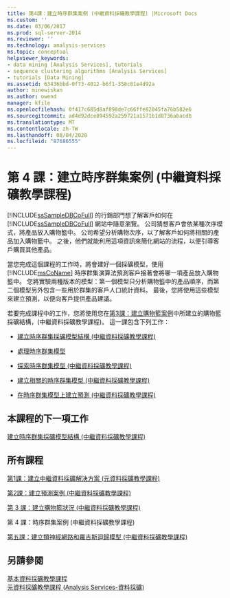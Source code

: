 ```yaml
---
title: 第4課：建立時序群集案例 (中繼資料採礦教學課程) |Microsoft Docs
ms.custom: ''
ms.date: 03/06/2017
ms.prod: sql-server-2014
ms.reviewer: ''
ms.technology: analysis-services
ms.topic: conceptual
helpviewer_keywords:
- data mining [Analysis Services], tutorials
- sequence clustering algorithms [Analysis Services]
- tutorials [Data Mining]
ms.assetid: 63436bbd-0f73-4012-b6f1-358c81e4d92a
author: minewiskan
ms.author: owend
manager: kfile
ms.openlocfilehash: 0f417c685d8af898de7c66ffe82045fa76b582e6
ms.sourcegitcommit: ad4d92dce894592a259721a1571b1d8736abacdb
ms.translationtype: MT
ms.contentlocale: zh-TW
ms.lasthandoff: 08/04/2020
ms.locfileid: "87686555"
---
```

# <a name="lesson-4-building-a-sequence-clustering-scenario-intermediate-data-mining-tutorial"></a>第 4 課：建立時序群集案例 (中繼資料採礦教學課程)
  [!INCLUDE[ssSampleDBCoFull](../includes/sssampledbcofull-md.md)] 的行銷部門想了解客戶如何在 [!INCLUDE[ssSampleDBCoFull](../includes/sssampledbcofull-md.md)] 網站中隨意瀏覽。 公司猜想客戶會依某種次序模式，將產品放入購物籃中。 公司希望分析購物次序，以了解客戶如何將相關的產品加入購物籃中。 之後，他們就能利用這項資訊來簡化網站的流程，以便引導客戶購買其他產品。  
  
 當您完成這個課程的工作時，將會建好一個採礦模型，使用 [!INCLUDE[msCoName](../includes/msconame-md.md)] 時序群集演算法預測客戶接著會將哪一項產品放入購物籃中。 您將實驗兩種版本的模型：第一個模型只分析購物籃中的產品順序，而第二個模型另外包含一些用於群集的客戶人口統計資料。 最後，您將使用這些模型來建立預測，以便向客戶提供產品建議。  
  
 若要完成課程中的工作，您將使用您在[第3課：建立購物籃案例](../../2014/tutorials/lesson-3-building-a-market-basket-scenario-intermediate-data-mining-tutorial.md)中所建立的購物籃採礦結構，&#40;中繼資料採礦教學課程&#41;。 這一課包含下列工作：  
  
-   [建立時序群集採礦模型結構 &#40;中繼資料採礦教學課程&#41;](../../2014/tutorials/create-sequence-clustering-mining-model-intermediate-data-mining.md)  
  
-   [處理時序群集模型](../../2014/tutorials/processing-the-sequence-clustering-model.md)  
  
-   [探索時序群集模型 &#40;中繼資料採礦教學課程&#41;](../../2014/tutorials/exploring-the-sequence-clustering-model-intermediate-data-mining-tutorial.md)  
  
-   [建立相關的時序群集模型 &#40;中繼資料採礦教學課程&#41;](../../2014/tutorials/creating-a-related-sequence-clustering-model-intermediate-data-mining-tutorial.md)  
  
-   [在時序群集模型上建立預測 &#40;中繼資料採礦教學課程&#41;](../../2014/tutorials/create-predictions-on-model-intermediate-data-mining-tutorial.md)  
  
## <a name="next-task-in-lesson"></a>本課程的下一項工作  
 [建立時序群集採礦模型結構 &#40;中繼資料採礦教學課程&#41;](../../2014/tutorials/create-sequence-clustering-mining-model-intermediate-data-mining.md)  
  
## <a name="all-lessons"></a>所有課程  
 [第1課：建立中繼資料採礦解決方案 &#40;元資料採礦教學課程&#41;](../../2014/tutorials/lesson-1-create-solution-intermediate-data-mining-tutorial.md)  
  
 [第2課：建立預測案例 &#40;中繼資料採礦教學課程&#41;](../../2014/tutorials/lesson-2-building-a-forecasting-scenario-intermediate-data-mining-tutorial.md)  
  
 [第 3 課：建立購物籃狀況 &#40;中繼資料採礦教學課程&#41;](../../2014/tutorials/lesson-3-building-a-market-basket-scenario-intermediate-data-mining-tutorial.md)  
  
 第 4 課：時序群集案例 (中繼資料採礦教學課程)  
  
 [第五課：建立類神經網路和羅吉斯迴歸模型 &#40;中繼資料採礦教學課程&#41;](../../2014/tutorials/lesson-5-build-models-intermediate-data-mining-tutorial.md)  
  
## <a name="see-also"></a>另請參閱  
 [基本資料採礦教學課程](../../2014/tutorials/basic-data-mining-tutorial.md)   
 [元資料採礦教學課程 &#40;Analysis Services-資料採礦&#41;](../../2014/tutorials/intermediate-data-mining-tutorial-analysis-services-data-mining.md)  
  
  
